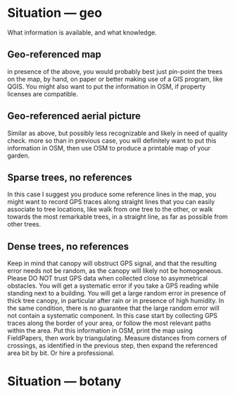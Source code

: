 # Situation — geo

What information is available, and what knowledge.
## Geo-referenced map
in presence of the above, you would probably best just pin-point the trees on the map, by hand, on paper or better making use of a GIS program, like QGIS. 
You might also want to put the information in OSM, if property licenses are compatible.
## Geo-referenced aerial picture
Similar as above, but possibly less recognizable and likely in need of quality check.
more so than in previous case, you will definitely want to put this information in OSM, then use OSM to produce a printable map of your garden.
## Sparse trees, no references
In this case I suggest you produce some reference lines in the map, you might want to record GPS traces along straight lines that you can easily associate to tree locations, like walk from one tree to the other, or walk towards the most remarkable trees, in a straight line, as far as possible from other trees.
## Dense trees, no references
Keep in mind that canopy will obstruct GPS signal, and that the resulting error needs not be random, as the canopy will likely not be homogeneous. Please DO NOT trust GPS data when collected close to asymmetrical obstacles. You will get a systematic error if you take a GPS reading while standing next to a building. You will get a large random error in presence of thick tree canopy, in particular after rain or in presence of high humidity. In the same condition, there is no guarantee that the large random error will not contain a systematic component. 
In this case start by collecting GPS traces along the border of your area, or follow the most relevant paths within the area. Put this information in OSM, print the map using FieldPapers, then work by triangulating. Measure distances from corners of crossings, as identified in the previous step, then expand the referenced area bit by bit.
Or hire a professional.
# Situation — botany
